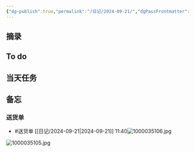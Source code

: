 ```yaml
---
{"dg-publish":true,"permalink":"/日记/2024-09-21/","dgPassFrontmatter":true}
---
```



## 摘录


## To do


## 当天任务



## 备忘


### 送货单
- #送货单 [[日记/2024-09-21\|2024-09-21]] 11:40![1000035106.jpg](/img/user/%E9%99%84%E4%BB%B6/1000035106.jpg)

![1000035105.jpg](/img/user/%E9%99%84%E4%BB%B6/1000035105.jpg)

